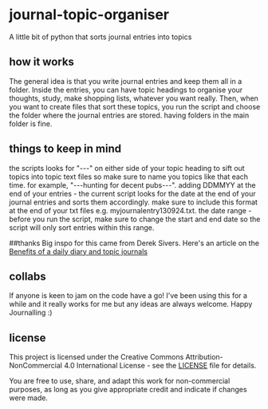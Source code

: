 # journal-topic-organiser
A little bit of python that sorts journal entries into topics

## how it works 
The general idea is that you write journal entries and keep them all in a folder. Inside the entries, you can have topic headings to organise your thoughts, study, make shopping lists, whatever you want really. Then, when you want to create files that sort these topics, you run the script and choose the folder where the journal entries are stored. having folders in the main folder is fine. 

## things to keep in mind
the scripts looks for "---" on either side of your topic heading to sift out topics into topic text files so make sure to name you topics like that each time. for example, "---hunting for decent pubs---".
adding DDMMYY at the end of your entries - the current script looks for the date at the end of your journal entries and sorts them accordingly. make sure to include this format at the end of your txt files e.g. myjournalentry130924.txt. 
the date range - before you run the script, make sure to change the start and end date so the script will only sort entries within this range.

##thanks 
Big inspo for this came from Derek Sivers. Here's an article on the [Benefits of a daily diary and topic journals](https://sive.rs/dj)

## collabs
If anyone is keen to jam on the code have a go! I've been using this for a while and it really works for me but any ideas are always welcome. Happy Journalling :)

## license

This project is licensed under the Creative Commons Attribution-NonCommercial 4.0 International License - see the [LICENSE](LICENSE) file for details.

You are free to use, share, and adapt this work for non-commercial purposes, as long as you give appropriate credit and indicate if changes were made.

